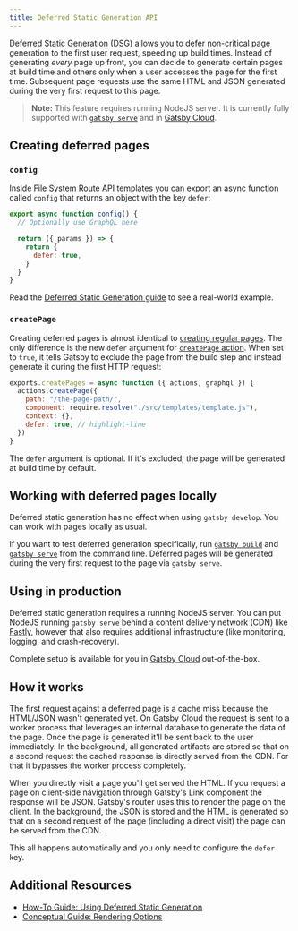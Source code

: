 ```yaml
---
title: Deferred Static Generation API
---
```


Deferred Static Generation (DSG) allows you to defer non-critical page generation to the first user request, speeding up build times.
Instead of generating _every_ page up front, you can decide to generate certain pages at build time and others only when a user accesses the page for the first time.
Subsequent page requests use the same HTML and JSON generated during the very first request to this page.

> **Note:** This feature requires running NodeJS server.
> It is currently fully supported with [`gatsby serve`](/docs/reference/gatsby-cli/#serve) and in [Gatsby Cloud](/products/cloud/).

## Creating deferred pages

### `config`

Inside [File System Route API](/docs/reference/routing/file-system-route-api/) templates you can export an async function called `config` that returns an object with the key `defer`:

```js
export async function config() {
  // Optionally use GraphQL here

  return ({ params }) => {
    return {
      defer: true,
    }
  }
}
```

Read the [Deferred Static Generation guide](/docs/how-to/rendering-options/using-deferred-static-generation/) to see a real-world example.

### `createPage`

Creating deferred pages is almost identical to [creating regular pages](/docs/reference/routing/creating-routes/#using-gatsby-nodejs).
The only difference is the new `defer` argument for [`createPage` action](/docs/reference/config-files/actions/#createPage).
When set to `true`, it tells Gatsby to exclude the page from the build step and instead generate it during the first HTTP request:

```js:title=gatsby-node.js
exports.createPages = async function ({ actions, graphql }) {
  actions.createPage({
    path: "/the-page-path/",
    component: require.resolve("./src/templates/template.js"),
    context: {},
    defer: true, // highlight-line
  })
}
```

The `defer` argument is optional. If it's excluded, the page will be generated at build time by default.

## Working with deferred pages locally

Deferred static generation has no effect when using `gatsby develop`. You can work with pages locally as usual.

If you want to test deferred generation specifically, run [`gatsby build`](/docs/reference/gatsby-cli/#build)
and [`gatsby serve`](/docs/reference/gatsby-cli/#serve) from the command line. Deferred pages will be
generated during the very first request to the page via `gatsby serve`.

## Using in production

Deferred static generation requires a running NodeJS server. You can put NodeJS running `gatsby serve`
behind a content delivery network (CDN) like [Fastly](https://www.fastly.com/), however that also requires additional infrastructure (like monitoring, logging, and crash-recovery).

Complete setup is available for you in [Gatsby Cloud](/products/cloud/) out-of-the-box.

## How it works

The first request against a deferred page is a cache miss because the HTML/JSON wasn't generated yet. On Gatsby Cloud the request is sent to a worker process that leverages an internal database to generate the data of the page. Once the page is generated it'll be sent back to the user immediately. In the background, all generated artifacts are stored so that on a second request the cached response is directly served from the CDN. For that it bypasses the worker process completely.

When you directly visit a page you'll get served the HTML. If you request a page on client-side navigation through Gatsby's Link component the response will be JSON. Gatsby's router uses this to render the page on the client. In the background, the JSON is stored and the HTML is generated so that on a second request of the page (including a direct visit) the page can be served from the CDN.

This all happens automatically and you only need to configure the `defer` key.

## Additional Resources

- [How-To Guide: Using Deferred Static Generation](/docs/how-to/rendering-options/using-deferred-static-generation/)
- [Conceptual Guide: Rendering Options](/docs/conceptual/rendering-options/)
